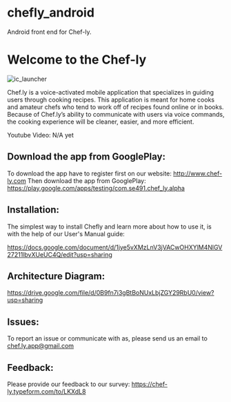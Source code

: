# chefly_android
Android front end for Chef-ly.

# Welcome to the Chef-ly 
![ic_launcher](https://cloud.githubusercontent.com/assets/22488070/26264942/58529500-3ca4-11e7-9c22-3a3a1b9fc595.png)

Chef.ly is a voice-activated mobile application that specializes in guiding users through cooking recipes. This application is meant for home cooks and amateur chefs who tend to work off of recipes found online or in books. Because of Chef.ly’s ability to communicate with users via voice commands, the cooking experience will be cleaner, easier, and more efficient.

Youtube Video: N/A yet

## Download the app from GooglePlay: 
To download the app have to register first on our website:
http://www.chef-ly.com
Then download the app from GooglePlay:
https://play.google.com/apps/testing/com.se491.chef_ly.alpha

##  Installation:
The simplest way to install Chefly and learn more about how to use it, is with the help of our User's Manual guide:

https://docs.google.com/document/d/1jye5vXMzLnV3jVACwOHXYlM4NlGV27211lbvXUeUC4Q/edit?usp=sharing

## Architecture Diagram:
https://drive.google.com/file/d/0B9fn7i3gBtBoNUxLbjZGY29RbU0/view?usp=sharing

## Issues:
To report an issue or communicate with as, please send us an email to chef.ly.app@gmail.com

## Feedback:
Please provide our feedback to our survey:
https://chef-ly.typeform.com/to/LKXdL8

